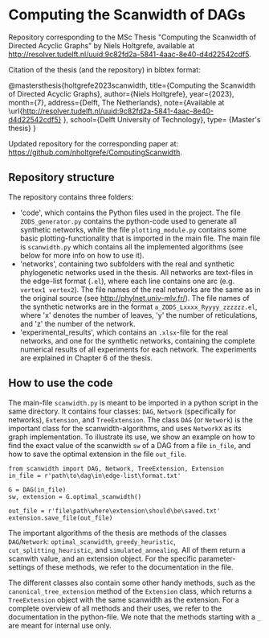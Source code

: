 
# Computing the Scanwidth of DAGs

Repository corresponding to the MSc Thesis "Computing the Scanwidth of Directed Acyclic Graphs" by Niels Holtgrefe, available at http://resolver.tudelft.nl/uuid:9c82fd2a-5841-4aac-8e40-d4d22542cdf5.

Citation of the thesis (and the repository) in bibtex format:

@mastersthesis{holtgrefe2023scanwidth, 
title={Computing the Scanwidth of Directed Acyclic Graphs}, author={Niels Holtgrefe}, year={2023}, month={7}, address={Delft, The Netherlands}, note={Available at \url{http://resolver.tudelft.nl/uuid:9c82fd2a-5841-4aac-8e40-d4d22542cdf5} }, school={Delft University of Technology}, type= {Master's thesis}
}

Updated repository for the corresponding paper at: https://github.com/nholtgrefe/ComputingScanwidth.



## Repository structure
The repository contains three folders:
* 'code', which contains the Python files used in the project. The file `ZODS_generator.py` contains the python-code used to generate all synthetic networks, while the file `plotting_module.py` contains some basic plotting-functionality that is imported in the main file. The main file is `scanwidth.py` which contains all the implemented algorithms (see below for more info on how to use it).
* 'networks', containing two subfolders with the real and synthetic phylogenetic networks used in the thesis. All networks are text-files in the edge-list format (`.el`), where each line contains one arc (e.g. `vertex1 vertex2`). The file names of the real networks are the same as in the original source (see http://phylnet.univ-mlv.fr/). The file names of the synthetic networks are in the format `a_ZODS_Lxxxx_Ryyyy_zzzzzz.el`, where 'x' denotes the number of leaves, 'y' the number of reticulations, and 'z' the number of the network.
* 'experimental_results', which contains an `.xlsx`-file for the real networks, and one for the synthetic networks, containing the complete numerical results of all experiments for each network. The experiments are explained in Chapter 6 of the thesis.
## How to use the code
The main-file `scanwidth.py` is meant to be imported in a python script in the same directory. It contains four classes: `DAG`, `Network` (specifically for networks), `Extension`, and `TreeExtension`. The class `DAG` (or `Network`) is the important class for the scanwidth-algorithms, and uses `NetworkX` as its graph implementation. To illustrate its use, we show an example on how to find the exact value of the scanwidth `sw` of a DAG from a file `in_file`, and how to save the optimal extension in the file `out_file`.
```
from scanwidth import DAG, Network, TreeExtension, Extension
in_file = r'path\to\dag\in\edge-list\format.txt'

G = DAG(in_file)
sw, extension = G.optimal_scanwidth()

out_file = r'file\path\where\extension\should\be\saved.txt'
extension.save_file(out_file)
```
The important algorithms of the thesis are methods of the classes `DAG`/`Network`: `optimal_scanwidth`, `greedy_heuristic`, `cut_splitting_heuristic`, and `simulated_annealing`. All of them return a scanwith value, and an extension object. For the specific parameter-settings of these methods, we refer to the documentation in the file.

The different classes also contain some other handy methods, such as the `canonical_tree_extension` method of the `Extension` class, which returns a `TreeExtension` object with the same scanwidth as the extension. For a complete overview of all methods and their uses, we refer to the documentation in the python-file. We note that the methods starting with a `_` are meant for internal use only.
